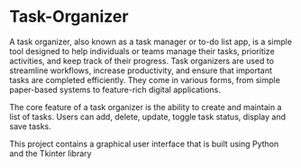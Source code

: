 # Task-Organizer

A task organizer, also known as a task manager or to-do list app, is a simple tool designed to help individuals or teams manage their tasks, prioritize activities, and keep track of their progress. Task organizers are used to streamline workflows, increase productivity, and ensure that important tasks are completed efficiently. They come in various forms, from simple paper-based systems to feature-rich digital applications.

The core feature of a task organizer is the ability to create and maintain a list of tasks. Users can add, delete, update, toggle task status, display and save tasks.

This project contains a graphical user interface that is built using Python and the Tkinter library

